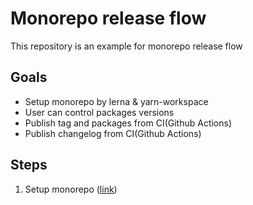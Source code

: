 # Monorepo release flow

This repository is an example for monorepo release flow

## Goals

- Setup monorepo by lerna & yarn-workspace
- User can control packages versions
- Publish tag and packages from CI(Github Actions)
- Publish changelog from CI(Github Actions)

## Steps

1. Setup monorepo ([link](md/setup-monorepo.md))
